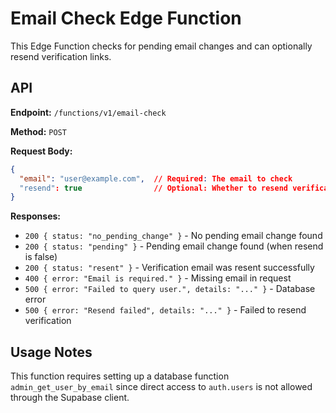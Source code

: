 
# Email Check Edge Function

This Edge Function checks for pending email changes and can optionally resend verification links.

## API

**Endpoint:** `/functions/v1/email-check`

**Method:** `POST`

**Request Body:**
```json
{
  "email": "user@example.com",  // Required: The email to check
  "resend": true                // Optional: Whether to resend verification if pending
}
```

**Responses:**

- `200 { status: "no_pending_change" }` - No pending email change found
- `200 { status: "pending" }` - Pending email change found (when resend is false)
- `200 { status: "resent" }` - Verification email was resent successfully
- `400 { error: "Email is required." }` - Missing email in request
- `500 { error: "Failed to query user.", details: "..." }` - Database error
- `500 { error: "Resend failed", details: "..." }` - Failed to resend verification

## Usage Notes

This function requires setting up a database function `admin_get_user_by_email` since direct access to `auth.users` is not allowed through the Supabase client.
